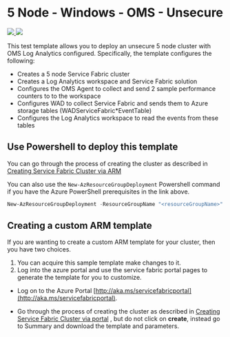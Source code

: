 # 5 Node - Windows - OMS - Unsecure

<a href="https://portal.azure.com/#create/Microsoft.Template/uri/https%3A%2F%2Fraw.githubusercontent.com%2FAzure-Samples%2Fservice-fabric-cluster-templates%2Fmaster%2F5-VM-Windows-OMS-UnSecure%2Fsfclusteroms.json" target="_blank">
    <img src="http://azuredeploy.net/deploybutton.png"/>
</a>
<a href="http://armviz.io/#/?load=https%3A%2F%2Fraw.githubusercontent.com%2FAzure-Samples%2Fservice-fabric-cluster-templates%2Fmaster%2F5-VM-Windows-OMS-UnSecure%2Fsfclusteroms.json" target="_blank">
    <img src="http://armviz.io/visualizebutton.png"/>
</a>

This test template allows you to deploy an unsecure 5 node cluster with OMS Log Analytics configured. Specifically, the template configures the following:

* Creates a 5 node Service Fabric cluster
* Creates a Log Analytics workspace and Service Fabric solution
* Configures the OMS Agent to collect and send 2 sample performance counters to to the workspace
* Configures WAD to collect Service Fabric and sends them to Azure storage tables (WADServiceFabric*EventTable)
* Configures the Log Analytics workspace to read the events from these tables


## Use Powershell to deploy this template

You can go through the process of creating the cluster as described in [Creating Service Fabric Cluster via ARM](https://docs.microsoft.com/azure/service-fabric/service-fabric-cluster-creation-via-arm)

You can also use the `New-AzResourceGroupDeployment` Powershell command if you have the Azure PowerShell prerequisites in the link above. 

```Powershell
New-AzResourceGroupDeployment -ResourceGroupName "<resourceGroupName>" -TemplateFile "<templatefile>.json"
```

## Creating a custom ARM template

If you are wanting to create a custom ARM template for your cluster, then you have two choices.

1. You can acquire this sample template make changes to it. 
2. Log into the azure portal and use the service fabric portal pages to generate the template for you to customize.
  * Log on to the Azure Portal [http://aka.ms/servicefabricportal](http://aka.ms/servicefabricportal).

  * Go through the process of creating the cluster as described in [Creating Service Fabric Cluster via portal](https://docs.microsoft.com/azure/service-fabric/service-fabric-cluster-creation-via-portal) , but do not click on **create**, instead go to Summary and download the template and parameters.